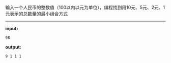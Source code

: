 输入一个人民币的整数值（100以内以元为单位），编程找到用10元、5元、2元、1元表示的总数量的最小组合方式
****
**input:**
```
98
```
**output:**
```
9 1 1 1
```
